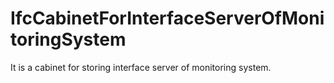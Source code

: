 IfcCabinetForInterfaceServerOfMonitoringSystem
==============================================
It is a cabinet for storing interface server of monitoring system.


